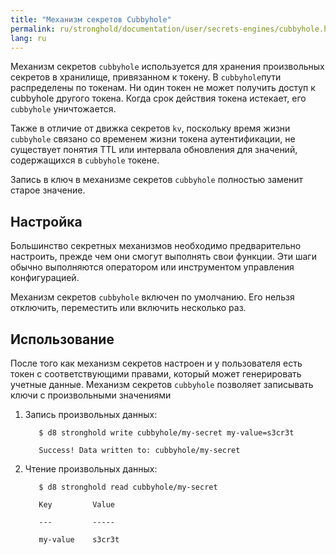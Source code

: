 ```yaml
---
title: "Механизм секретов Cubbyhole"
permalink: ru/stronghold/documentation/user/secrets-engines/cubbyhole.html
lang: ru
---
```


Механизм секретов `cubbyhole` используется для хранения произвольных секретов в хранилище, привязанном к токену. В `cubbyhole`пути распределены по токенам. Ни один токен не может получить доступ к cubbyhole другого токена. Когда срок действия токена истекает, его `cubbyhole` уничтожается.

Также в отличие от движка секретов `kv`, поскольку время жизни `cubbyhole` связано со временем жизни токена аутентификации, не существует понятия TTL или интервала обновления для значений, содержащихся в `cubbyhole` токене.

Запись в ключ в механизме секретов `cubbyhole` полностью заменит старое значение.

## Настройка

Большинство секретных механизмов необходимо предварительно настроить, прежде чем они смогут выполнять свои функции. Эти шаги обычно выполняются оператором или инструментом управления конфигурацией.

Механизм секретов `cubbyhole` включен по умолчанию. Его нельзя отключить, переместить или включить несколько раз.

## Использование

После того как механизм секретов настроен и у пользователя есть токен с соответствующими правами, который может генерировать учетные данные. Механизм секретов `cubbyhole` позволяет записывать ключи с произвольными значениями

1. Запись произвольных данных:

   ```console
      $ d8 stronghold write cubbyhole/my-secret my-value=s3cr3t
   
      Success! Data written to: cubbyhole/my-secret
   ```

2. Чтение произвольных данных:

   ```console
      $ d8 stronghold read cubbyhole/my-secret
   
      Key         Value
   
      ---         -----
   
      my-value    s3cr3t
   ```
